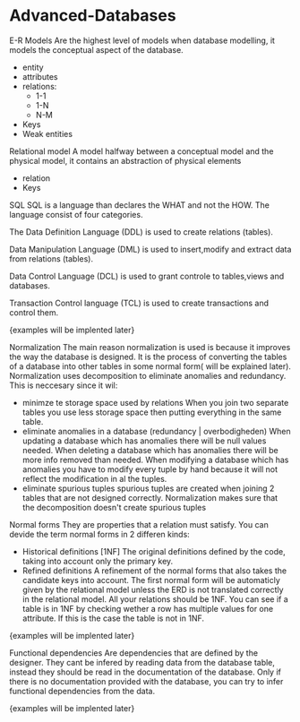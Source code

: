 # Advanced-Databases

E-R Models
Are the highest level of models when database modelling, it models the conceptual aspect of the database.
 - entity 
 - attributes
 - relations:
    - 1-1
    - 1-N
    - N-M
 - Keys
 - Weak entities

Relational model
A model halfway between a conceptual model and the physical model, it contains an abstraction of physical elements
 - relation
 - Keys

SQL
SQL is a language than declares the WHAT and not the HOW.
The language consist of four categories.

The Data Definition Language (DDL) is used to create relations (tables).

Data Manipulation Language (DML) is used to insert,modify and extract data from relations (tables).

Data Control Language (DCL) is used to grant controle to tables,views and databases.

Transaction Control language (TCL) is used to create transactions and control them.

{examples will be implented later}

Normalization
The main reason normalization is used is because it improves the way the database is designed. It is the process of converting the tables of a database into other tables in some normal form( will be explained later). Normalization uses decomposition to eliminate anomalies and redundancy. This is neccesary since it wil:
- minimze te storage space used by relations
  When you join two separate tables you use less storage space then putting everything in the same table.
- eliminate anomalies in a database (redundancy | overbodigheden)
  When updating a database which has anomalies there will be null values needed. 
  When deleting a database which has anomalies there will be more info removed than needed.
  When modifying a database which has anomalies you have to modify every tuple by hand because it will not reflect the modification in al the tuples.
- eliminate spurious tuples
  spurious tuples are created when joining 2 tables that are not designed correctly. Normalization makes sure that the decomposition doesn't create spurious tuples

Normal forms
They are properties that a relation must satisfy. You can devide the term normal forms in 2 differen kinds:
- Historical definitions [1NF]
  The original definitions defined by the code, taking into account only the primary key.
- Refined definitions
  A refinement of the normal forms that also takes the candidate keys into account.
The first normal form will be automaticly given by the relational model unless the ERD is not translated correctly in the relational model. All your relations should be 1NF.
You can see if a table is in 1NF by checking wether a row has multiple values for one attribute. If this is the case the table is not in 1NF. 

{examples will be implented later}

Functional dependencies
Are dependencies that are defined by the designer. They cant be infered by reading data from the database table, instead they should be read in the documentation of the database. Only if there is no documentation provided with the database, you can try to infer functional dependencies from the data.

{examples will be implented later}


